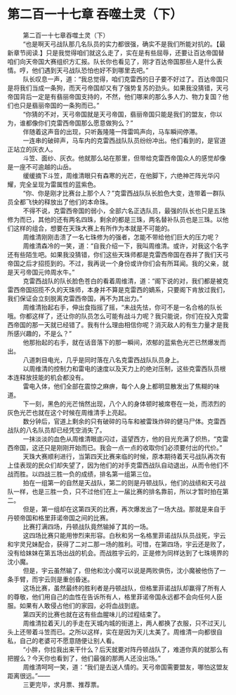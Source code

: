 <h1>第二百一十七章 吞噬土灵（下）</h1>
<div id="content">&nbsp&nbsp&nbsp&nbsp&nbsp&nbsp&nbsp&nbsp
 第二百一十七章吞噬土灵（下）
 <br/>&nbsp&nbsp&nbsp&nbsp&nbsp&nbsp&nbsp&nbsp
 “也是啊天弓战队那几名队员的实力都很强，确实不是我们所能对抗的。【最新章节阅读.】只是我觉得咱们就这么走了，实在是有些屈辱，还要让百达帝国替咱们向天帝国大赛组织方汇报。队长你也看见了，刚才百达帝国那些人是什么表情。哼，他们遇到天弓战队恐怕也好不到哪里去吧。”
 <br/>&nbsp&nbsp&nbsp&nbsp&nbsp&nbsp&nbsp&nbsp
 队长叹息一声，道：“我总觉得，咱们克雷西的日子要不好过了。百达帝国只是将我们当成一条狗，而天弓帝国却又有了强势复苏的劲头。如果我没猜错，天弓帝国背后一定是有翡丽帝国支持的，不然，他们哪来的那么多人力、物力复国？他们也只是翡丽帝国的一条狗而已。”
 <br/>&nbsp&nbsp&nbsp&nbsp&nbsp&nbsp&nbsp&nbsp
 “你猜的不对，天弓帝国就是天弓帝国，翡丽帝国只能是我们的盟友，你以为，谁都像你们克雷西帝国那么愿意做狗么？”
 <br/>&nbsp&nbsp&nbsp&nbsp&nbsp&nbsp&nbsp&nbsp
 伴随着这声音的出现，只听轰隆隆一阵雷鸣声向，马车瞬间停滞。
 <br/>&nbsp&nbsp&nbsp&nbsp&nbsp&nbsp&nbsp&nbsp
 一连串的破碎声，马车内的克雷西战队队员纷纷冲出。他们看到的，是官道正站立的灰衣人。
 <br/>&nbsp&nbsp&nbsp&nbsp&nbsp&nbsp&nbsp&nbsp
 斗笠、面纱、灰衣。他就那么站在那里，但带给克雷西帝国众人的感觉却像是一座不可逾越的山岳。
 <br/>&nbsp&nbsp&nbsp&nbsp&nbsp&nbsp&nbsp&nbsp
 缓缓摘下斗笠，周维清眼只有森寒的光芒，在他脚下，六绝神芒阵光华闪耀，完全呈现为雷属性的蓝紫色。
 <br/>&nbsp&nbsp&nbsp&nbsp&nbsp&nbsp&nbsp&nbsp
 “你、你是刚才比赛台上那个人？”克雷西战队队长脸色大变，连带着一群队员全都飞快的释放出了他们的本命珠。
 <br/>&nbsp&nbsp&nbsp&nbsp&nbsp&nbsp&nbsp&nbsp
 不得不说，克雷西帝国的弱小，全部六名正选队员，最强的队长也只是五珠修为而已，其他的还有两名四珠，剩余的都是三珠，两名替补队员也是三珠。以他们这样的组合，想要在天珠大赛上有所作为本就是不可能的。
 <br/>&nbsp&nbsp&nbsp&nbsp&nbsp&nbsp&nbsp&nbsp
 周维清刚刚击溃了一名七珠修为的强者，怎能不带给他们巨大的压力呢？
 <br/>&nbsp&nbsp&nbsp&nbsp&nbsp&nbsp&nbsp&nbsp
 周维清森冷的一笑，道：“自我介绍一下，我叫周维清。或许，对我这个名字还有些陌生吧。如果我没猜错，你们这些天珠师都是克雷西帝国在吞并了我们天弓帝国之后才招揽到的。不过，我再说一个身份或许你们会有所耳闻。我的父亲，就是天弓帝国元帅周水牛。”
 <br/>&nbsp&nbsp&nbsp&nbsp&nbsp&nbsp&nbsp&nbsp
 克雷西战队的队长脸色苍白的看着周维清，道：“阁下说的对，我们都是被克雷西帝国招揽不久的天珠师，本身并不算是克雷西的嫡系，只要阁下肯放过我们，我们保证会立刻脱离克雷西帝国，再不为其出力。”
 <br/>&nbsp&nbsp&nbsp&nbsp&nbsp&nbsp&nbsp&nbsp
 周维清抬起右手，伸出食指摇了摇，“未战先怯，你可不是一名合格的队长哦。你都这样了，还让你的队员怎么可能有战斗力呢？我只能说，你们在投入克雷西帝国的那一天就已经错了。我有什么理由相信你呢？消灭敌人的有生力量才是我所感兴趣的，不是么？”
 <br/>&nbsp&nbsp&nbsp&nbsp&nbsp&nbsp&nbsp&nbsp
 他那抬起的右手，就在话音落下的那一瞬间，浓郁的蓝紫色光芒已然爆发而出。
 <br/>&nbsp&nbsp&nbsp&nbsp&nbsp&nbsp&nbsp&nbsp
 八道刺目电光，几乎是同时落在八名克雷西战队队员身上。
 <br/>&nbsp&nbsp&nbsp&nbsp&nbsp&nbsp&nbsp&nbsp
 以周维清的控制力和雷电的速度以及天力上的绝对压制，这些克雷西队员根本连释放技能的机会都没有。
 <br/>&nbsp&nbsp&nbsp&nbsp&nbsp&nbsp&nbsp&nbsp
 雷电入体，他们全部在震惊之麻痹，每个人身上都明显散发出了焦糊的味道。
 <br/>&nbsp&nbsp&nbsp&nbsp&nbsp&nbsp&nbsp&nbsp
 下一刻，黑色的光芒悄然出现，八个人的身体顿时被席卷在一处，而浓烈的灰色光芒也就在这个时候在周维清手上亮起。
 <br/>&nbsp&nbsp&nbsp&nbsp&nbsp&nbsp&nbsp&nbsp
 数分钟后，官道上剩余的只有破碎的马车和被雷珠炸碎的健马尸体。克雷西战队的八名队员却已经凭空消失了。
 <br/>&nbsp&nbsp&nbsp&nbsp&nbsp&nbsp&nbsp&nbsp
 一抹淡淡的血色从周维清眼底闪过，遥望西方，他的目光充满了炽热，“克雷西帝国，这还只是刚刚开始而已。我会一点一点的收取你们必须要付出的代价。”
 <br/>&nbsp&nbsp&nbsp&nbsp&nbsp&nbsp&nbsp&nbsp
 天珠大赛顺利进行，当第四天比赛来临的时候，原本期待着天弓战队再次有上佳表现的民众们却失望了，因为他们的对手克雷西战队自动退出，从而令他们不战而胜。以四战三胜一负的成绩，排名第一组第三位。
 <br/>&nbsp&nbsp&nbsp&nbsp&nbsp&nbsp&nbsp&nbsp
 拍在一组第一的自然是天战队，第二的则是丹顿战队，他们的战绩和天弓战队一样，也是三胜一负，只不过他们在上一届比赛的排名靠前，所以才暂时拍在第二。
 <br/>&nbsp&nbsp&nbsp&nbsp&nbsp&nbsp&nbsp&nbsp
 但是，第一组却在这第四天的比赛，再次爆发出了一场大战。那就是来自于丹顿帝国和格里菲诺帝国之间的比赛。
 <br/>&nbsp&nbsp&nbsp&nbsp&nbsp&nbsp&nbsp&nbsp
 比赛打满四场，丹顿战队竟然输掉了其的一场。
 <br/>&nbsp&nbsp&nbsp&nbsp&nbsp&nbsp&nbsp&nbsp
 这四场比赛只能用惨烈来形容。白秋和另一名格里菲诺战队队员战死，宇云和宇灵兄妹配合，获得了二对二那一场的胜利。可惜，在第四场，宇云还是败了，没有给妹妹在第五场出战的机会。而战胜宇云的，正是修为同样达到了七珠境界的沈小魔。
 <br/>&nbsp&nbsp&nbsp&nbsp&nbsp&nbsp&nbsp&nbsp
 但是，宇云虽然输了，但他和沈小魔可以说是两败俱伤，沈小魔被他伤了一条手臂，而宇云则是重创昏迷。
 <br/>&nbsp&nbsp&nbsp&nbsp&nbsp&nbsp&nbsp&nbsp
 这场比赛，虽然最终的胜利者是丹顿战队，但格里菲诺战队却赢得了所有人的尊敬，他们用自己的血性在告诉所有人，格里菲诺帝国永远都不会向任何人臣服。如果有人敢侵占他们的家园，必将血战到底。
 <br/>&nbsp&nbsp&nbsp&nbsp&nbsp&nbsp&nbsp&nbsp
 第四天的比赛也就在这有些血腥味儿的过程结束了。
 <br/>&nbsp&nbsp&nbsp&nbsp&nbsp&nbsp&nbsp&nbsp
 周维清拉着天儿的手走在天城内城的街道上，两人都换了衣服，只不过天儿头上还带着斗笠而已。之所以这样，实在是因为天儿太美了。周维清一向都很自私，自己的老婆可不愿意随便让别人看。
 <br/>&nbsp&nbsp&nbsp&nbsp&nbsp&nbsp&nbsp&nbsp
 “小胖，你拉我出来干什么？后天就要对阵丹顿战队了，难道你真的就那么有把握么？今天你也看到了，他们最强的那两人还没出场。”
 <br/>&nbsp&nbsp&nbsp&nbsp&nbsp&nbsp&nbsp&nbsp
 周维清呵呵一笑，道：“我们是去送人情的。天弓帝国需要盟友，哪怕这盟友距离很远。”——
 <br/>&nbsp&nbsp&nbsp&nbsp&nbsp&nbsp&nbsp&nbsp
 三更完毕，求月票、推荐票。
 <br/>&nbsp&nbsp&nbsp&nbsp&nbsp&nbsp&nbsp&nbsp
 <br/>&nbsp&nbsp&nbsp&nbsp&nbsp&nbsp&nbsp&nbsp
</div>
